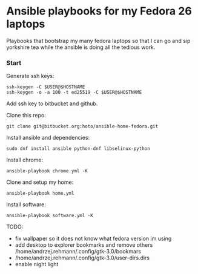 # Ansible playbooks for my Fedora 26 laptops
Playbooks that bootstrap my many fedora laptops so that I can go and sip yorkshire tea while the ansible is doing all the tedious work.

### Start
Generate ssh keys:

    ssh-keygen -C $USER@$HOSTNAME
    ssh-keygen -o -a 100 -t ed25519 -C $USER@$HOSTNAME
    
Add ssh key to bitbucket and github.

Clone this repo:

    git clone git@bitbucket.org:hoto/ansible-home-fedora.git

Install ansible and dependencies:

    sudo dnf install ansible python-dnf libselinux-python

Install chrome:

    ansible-playbook chrome.yml -K

Clone and setup my home:

    ansible-playbook home.yml

Install software:

    ansible-playbook software.yml -K

TODO:
- fix wallpaper so it does not know what fedora version im using
- add desktop to explorer bookmarks and remove others /home/andrzej.rehmann/.config/gtk-3.0/bookmars
- /home/andrzej.rehmann/.config/gtk-3.0/user-dirs.dirs
- enable night light 
